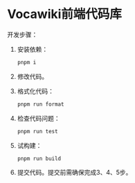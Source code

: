 # Vocawiki前端代码库

开发步骤：
1. 安装依赖：

   ```bash
   pnpm i
   ```
2. 修改代码。
3. 格式化代码：

   ```bash
   pnpm run format
   ```
4. 检查代码问题：

   ```bash
   pnpm run test
   ```
5. 试构建：

   ```bash
   pnpm run build
   ```
6. 提交代码。提交前需确保完成3、4、5步。
